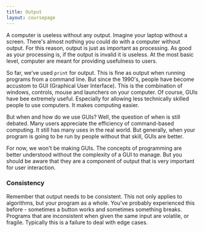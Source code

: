 ```yaml
---
title: Output
layout: coursepage
---
```


A computer is useless without any output. Imagine your laptop without a screen. There's almost nothing you could do with a computer without output. For this reason, output is just as important as processing. As good as your processing is, if the output is invalid it is useless. At the most basic level, computer are meant for providing usefulness to users.

So far, we've used `print` for output. This is fine as output when running programs from a command line. But since the 1990's, people have become accustom to GUI (Graphical User Interface). This is the combination of windows, controls, mouse and launchers on your computer. Of course, GUIs have bee extremely useful. Especially for allowing less technically skilled people to use computers. It makes computing easier.

But when and how do we use GUIs? Well, the question of when is still debated. Many users appreciate the efficiency of command-based computing. It still has many uses in the real world. But generally, when your program is going to be run by people without that skill, GUIs are better.

For now, we won't be making GUIs. The concepts of programming are better understood without the complexity of a GUI to manage. But you should be aware that they are a component of output that is very important for user interaction. 

### Consistency
Remember that output needs to be consistent. This not only applies to algorithms, but your program as a whole. You've probably experienced this before - sometimes a button works and sometimes something breaks. Programs that are inconsistent when given the same input are volatile, or fragile. Typically this is a failure to deal with edge cases.
